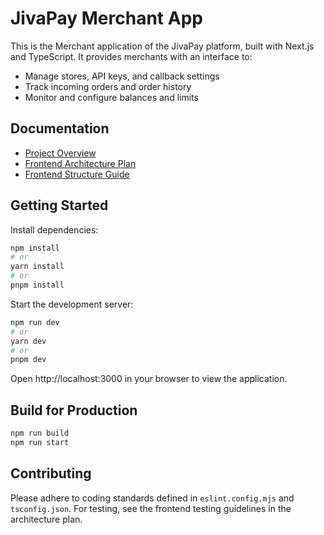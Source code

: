 # JivaPay Merchant App

This is the Merchant application of the JivaPay platform, built with Next.js and TypeScript. It provides merchants with an interface to:

- Manage stores, API keys, and callback settings
- Track incoming orders and order history
- Monitor and configure balances and limits

## Documentation

- [Project Overview](../../README.md)
- [Frontend Architecture Plan](../../frontend/README_ARCHITECTURE_PLAN.md)
- [Frontend Structure Guide](../../frontend_structure_guide.md)

## Getting Started

Install dependencies:
```bash
npm install
# or
yarn install
# or
pnpm install
```

Start the development server:
```bash
npm run dev
# or
yarn dev
# or
pnpm dev
```

Open http://localhost:3000 in your browser to view the application.

## Build for Production

```bash
npm run build
npm run start
```

## Contributing

Please adhere to coding standards defined in `eslint.config.mjs` and `tsconfig.json`. For testing, see the frontend testing guidelines in the architecture plan.
